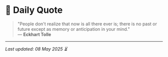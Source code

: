 # 📜 Daily Quote

> "People don't realize that now is all there ever is; there is no past or future except as memory or anticipation in your mind."  
> — **Eckhart Tolle**

---

_Last updated: 08 May 2025 ⏳_
